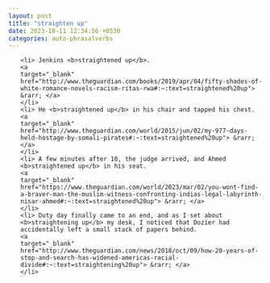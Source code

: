 ```yaml
---
layout: post
title: "straighten up"
date: 2023-10-11 12:34:56 +0530
categories: auto-phrasalverbs
---
```

<ol>

    <li> Jenkins <b>straightened up</b>.
    <a 
    target="_blank" 
    href="http://www.theguardian.com/books/2019/apr/04/fifty-shades-of-white-romance-novels-racism-ritas-rwa#:~:text=straightened%20up"> &rarr; </a>
    </li>
    <li> He <b>straightened up</b> in his chair and tapped his chest.
    <a 
    target="_blank" 
    href="http://www.theguardian.com/world/2015/jun/02/my-977-days-held-hostage-by-somali-pirates#:~:text=straightened%20up"> &rarr; </a>
    </li>
    <li> A few minutes after 10, the judge arrived, and Ahmed <b>straightened up</b> in his seat.
    <a 
    target="_blank" 
    href="https://www.theguardian.com/world/2023/mar/02/you-wont-find-a-braver-man-the-muslim-witness-confronting-indias-legal-labyrinth-nisar-ahmed#:~:text=straightened%20up"> &rarr; </a>
    </li>
    <li> Duty day finally came to an end, and as I set about <b>straightening up</b> my desk, I noticed that Dozier had accidentally left a small stack of papers behind.
    <a 
    target="_blank" 
    href="http://www.theguardian.com/news/2018/oct/09/how-20-years-of-stop-and-search-has-widened-americas-racial-divide#:~:text=straightening%20up"> &rarr; </a>
    </li>